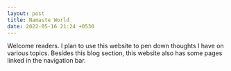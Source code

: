 ```yaml
---
layout: post
title: Namaste World
date: 2022-05-16 21:24 +0530
---
```


Welcome readers. I plan to use this website to pen down thoughts I have on
various topics. Besides this blog section, this website also has some pages
linked in the navigation bar.

